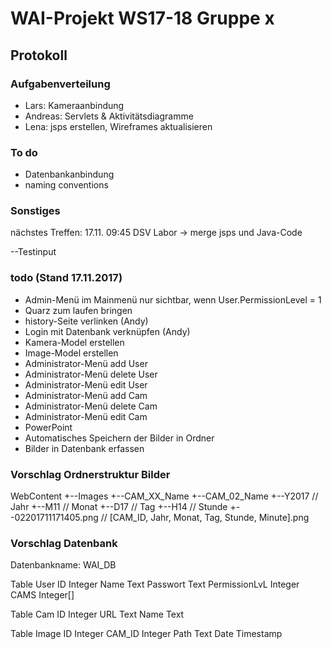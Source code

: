 # WAI-Projekt WS17-18 Gruppe x

## Protokoll

### Aufgabenverteilung
- Lars: Kameraanbindung
- Andreas: Servlets & Aktivitätsdiagramme
- Lena: jsps erstellen, Wireframes aktualisieren

### To do
- Datenbankanbindung
- naming conventions

### Sonstiges
nächstes Treffen: 17.11. 09:45 DSV Labor
-> merge jsps und Java-Code

--Testinput



### todo (Stand 17.11.2017)
- Admin-Menü im Mainmenü nur sichtbar, wenn User.PermissionLevel = 1
- Quarz zum laufen bringen
- history-Seite verlinken (Andy)
- Login mit Datenbank verknüpfen (Andy)
- Kamera-Model erstellen
- Image-Model erstellen
- Administrator-Menü add User
- Administrator-Menü delete User
- Administrator-Menü edit User
- Administrator-Menü add Cam
- Administrator-Menü delete Cam
- Administrator-Menü edit Cam
- PowerPoint
- Automatisches Speichern der Bilder in Ordner
- Bilder in Datenbank erfassen

### Vorschlag Ordnerstruktur Bilder
WebContent
+--Images
  +--CAM_XX_Name
  +--CAM_02_Name
    +--Y2017                      // Jahr
      +--M11                      // Monat
        +--D17                    // Tag
          +--H14                  // Stunde
            +--02201711171405.png // [CAM_ID, Jahr, Monat, Tag, Stunde, Minute].png
            
            
 ### Vorschlag Datenbank
 Datenbankname: WAI_DB
 
 Table User
 ID             Integer
 Name           Text
 Passwort       Text
 PermissionLvL  Integer
 CAMS           Integer[]
 
 Table Cam
 ID     Integer
 URL    Text
 Name   Text
 
 Table Image
 ID     Integer
 CAM_ID Integer
 Path   Text
 Date   Timestamp
 
 
 
 
 
